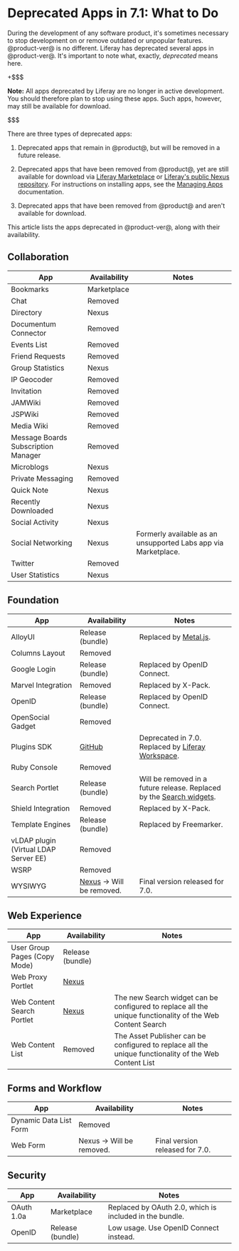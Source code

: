 # Deprecated Apps in 7.1: What to Do [](id=deprecated-apps-in-7-1-what-to-do)

During the development of any software product, it's sometimes necessary to stop 
development on or remove outdated or unpopular features. @product-ver@ is no 
different. Liferay has deprecated several apps in @product-ver@. It's important 
to note what, exactly, *deprecated* means here. 

+$$$

**Note:** All apps deprecated by Liferay are no longer in active development. 
You should therefore plan to stop using these apps. Such apps, however, may 
still be available for download. 

$$$

There are three types of deprecated apps: 

1.  Deprecated apps that remain in @product@, but will be removed in a future
    release. 

2.  Deprecated apps that have been removed from @product@, yet are still 
    available for download via 
    [Liferay Marketplace](https://web.liferay.com/marketplace) 
    or 
    [Liferay's public Nexus repository](https://repository.liferay.com). For 
    instructions on installing apps, see the 
    [Managing Apps](/discover/portal/-/knowledge_base/7-1/managing-apps) 
    documentation. 

3.  Deprecated apps that have been removed from @product@ and aren't available 
    for download. 

This article lists the apps deprecated in @product-ver@, along with their 
availability. 

## Collaboration [](id=collaboration)

| App | &nbsp;Availability | &nbsp;Notes |
| --- | ------------------ | ----------- | 
| Bookmarks | Marketplace |  |
| Chat | Removed |  |
| Directory | Nexus |  |
| Documentum Connector | Removed |  |
| Events List | Removed |  |
| Friend Requests | Removed |  |
| Group Statistics | Nexus |  |
| IP Geocoder | Removed |  |
| Invitation | Removed |  |
| JAMWiki | Removed |  |
| JSPWiki | Removed |  |
| Media Wiki | Removed |  |
| Message Boards Subscription Manager | Removed |  |
| Microblogs | Nexus |  |
| Private Messaging | Removed |  |
| Quick Note | Nexus |  |
| Recently Downloaded | Nexus |  |
| Social Activity | Nexus |  |
| Social Networking | Nexus | Formerly available as an unsupported Labs app via Marketplace. |
| Twitter | Removed |  |
| User Statistics | Nexus |  |

## Foundation [](id=foundation)

| App | &nbsp;Availability | &nbsp;Notes |
| --- | ------------------ | ----------- |
| AlloyUI | Release (bundle) | Replaced by [Metal.js](https://metaljs.com/). | 
| Columns Layout | Removed | |
| Google Login | Release (bundle) | Replaced by OpenID Connect. |
| Marvel Integration | Removed | Replaced by X-Pack. |
| OpenID | Release (bundle) | Replaced by OpenID Connect. |
| OpenSocial Gadget | Removed | |
| Plugins SDK | [GitHub](https://github.com/liferay/liferay-plugins) | Deprecated in 7.0. Replaced by [Liferay Workspace](/develop/tutorials/-/knowledge_base/7-1/liferay-workspace). |
| Ruby Console | Removed | |
| Search Portlet | Release (bundle) | Will be removed in a future release. Replaced by the [Search widgets](/discover/portal/-/knowledge_base/7-1/whats-new-with-search). |
| Shield Integration | Removed | Replaced by X-Pack. |
| Template Engines | Release (bundle) | Replaced by Freemarker. |
| vLDAP plugin (Virtual LDAP Server EE) | Removed | |
| WSRP | Removed | |
| WYSIWYG | [Nexus](https://repository.liferay.com/nexus/content/repositories/liferay-public-releases/com/liferay/com.liferay.wysiwyg.web/) &rarr; Will be removed. |  Final version released for 7.0. |

## Web Experience [](id=web-experience)

| App | &nbsp;Availability | &nbsp;Notes |
| --- | ------------------ | ----------- |
| User Group Pages (Copy Mode) | Release (bundle) |  |
| Web Proxy Portlet | [Nexus](https://repository.liferay.com/nexus/service/local/repositories/liferay-public-releases/content/com/liferay/com.liferay.web.proxy.web/2.0.0/com.liferay.web.proxy.web-2.0.0.jar) |  |
| Web Content Search Portlet | [Nexus](https://repository.liferay.com/nexus/service/local/repositories/liferay-public-releases/content/com/liferay/com.liferay.journal.content.search.web/2.0.0/com.liferay.journal.content.search.web-2.0.0.jar) | The new Search widget can be configured to replace all the unique functionality of the Web Content Search |
| Web Content List | Removed | The Asset Publisher can be configured to replace all the unique functionality of the Web Content List |

## Forms and Workflow [](id=forms-and-workflow)

| App | &nbsp;Availability | &nbsp;Notes |
| --- | ------------------ | ----------- |
| Dynamic Data List Form | Removed |  |
| Web Form | Nexus &rarr; Will be removed. | Final version released for 7.0. |

## Security [](id=security)

| App | &nbsp;Availability | &nbsp;Notes |
| --- | ------------------ | ----------- |
| OAuth 1.0a | Marketplace | Replaced by OAuth 2.0, which is included in the bundle. |
| OpenID | Release (bundle) | Low usage. Use OpenID Connect instead. |
